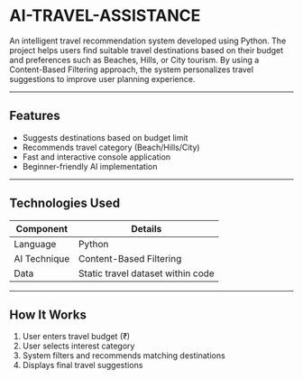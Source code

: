 # AI-TRAVEL-ASSISTANCE
An intelligent travel recommendation system developed using Python. The project helps users find suitable travel destinations based on their budget and preferences such as Beaches, Hills, or City tourism. By using a Content-Based Filtering approach, the system personalizes travel suggestions to improve user planning experience.

---

## Features
- Suggests destinations based on budget limit
- Recommends travel category (Beach/Hills/City)
- Fast and interactive console application
- Beginner-friendly AI implementation

---

## Technologies Used
| Component | Details |
|----------|---------|
| Language | Python |
| AI Technique | Content-Based Filtering |
| Data | Static travel dataset within code |

---

## How It Works
1. User enters travel budget (₹)
2. User selects interest category
3. System filters and recommends matching destinations
4. Displays final travel suggestions
